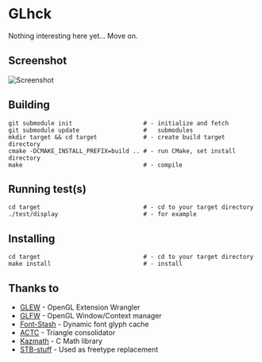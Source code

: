 # GLhck

Nothing interesting here yet...
Move on.

## Screenshot

![Screenshot](http://cloudef.eu/armpit/glhck-new-utf8-text.png)

## Building

    git submodule init                    # - initialize and fetch
    git submodule update                  #   submodules
    mkdir target && cd target             # - create build target directory
    cmake -DCMAKE_INSTALL_PREFIX=build .. # - run CMake, set install directory
    make                                  # - compile

## Running test(s)

    cd target                             # - cd to your target directory
    ./test/display                        # - for example

## Installing

    cd target                             # - cd to your target directory
    make install                          # - install


## Thanks to
*  [GLEW][] - OpenGL Extension Wrangler
*  [GLFW][] - OpenGL Window/Context manager
*  [Font-Stash][] - Dynamic font glyph cache
*  [ACTC][] - Triangle consolidator
*  [Kazmath][] - C Math library
*  [STB-stuff][] - Used as freetype replacement

[GLEW]: http://glew.sourceforge.net/
[GLFW]: http://www.glfw.org/
[ACTC]: http://www.plunk.org/~grantham/public/actc/
[Kazmath]: https://github.com/Kazade/kazmath
[Font-Stash]: http://digestingduck.blogspot.com/2009/08/font-stash.html
[STB-stuff]: http://nothings.org
